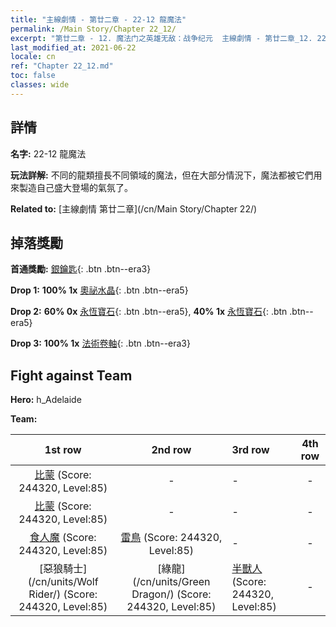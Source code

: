 ```yaml
---
title: "主線劇情 - 第廿二章 - 22-12 龍魔法"
permalink: /Main Story/Chapter 22_12/
excerpt: "第廿二章 - 12. 魔法门之英雄无敌：战争纪元  主線劇情 - 第廿二章_12. 22-12 龍魔法"
last_modified_at: 2021-06-22
locale: cn
ref: "Chapter 22_12.md"
toc: false
classes: wide
---
```


## 詳情

 **名字:** 22-12 龍魔法

 **玩法詳解:** 不同的龍類擅長不同領域的魔法，但在大部分情況下，魔法都被它們用來製造自己盛大登場的氣氛了。

 **Related to:** [主線劇情 第廿二章](/cn/Main Story/Chapter 22/)

## 掉落獎勵

 **首通獎勵:** [銀鑰匙](/cn/Items/con_693/){: .btn .btn--era3}

 **Drop 1:** **100% 1x** [奧祕水晶](/cn/Items/mat_80/){: .btn .btn--era5}

 **Drop 2:** **60% 0x** [永恆寶石](/cn/Items/mat_72/){: .btn .btn--era5}, **40% 1x** [永恆寶石](/cn/Items/mat_72/){: .btn .btn--era5}

 **Drop 3:** **100% 1x** [法術卷軸](/cn/Items/con_694/){: .btn .btn--era3}


## Fight against Team
 **Hero:** h_Adelaide

 **Team:**


  | 1st row | 2nd row | 3rd row | 4th row |
  |:----:|:----:|:----|:----:|
  | [比蒙](/cn/units/Behemoth/) (Score: 244320, Level:85)  | - | - | - |
  | [比蒙](/cn/units/Behemoth/) (Score: 244320, Level:85)  | - | - | - |
  | [食人魔](/cn/units/Ogre/) (Score: 244320, Level:85)  | [雷鳥](/cn/units/Roc/) (Score: 244320, Level:85)  | - | - |
  | [惡狼騎士](/cn/units/Wolf Rider/) (Score: 244320, Level:85)  | [綠龍](/cn/units/Green Dragon/) (Score: 244320, Level:85)  | [半獸人](/cn/units/Orc/) (Score: 244320, Level:85)  | - |


